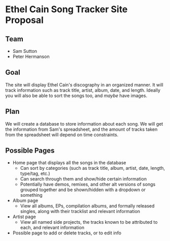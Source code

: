# Ethel Cain Song Tracker Site Proposal

## Team
- Sam Sutton
- Peter Hermanson

## Goal
The site will display Ethel Cain's discography in an organized manner. It will track information such as track title, artist, album, date, and length. Ideally you will also be able to sort the songs too, and *maybe* have images.

## Plan
We will create a database to store information about each song. We will get the information from Sam's spreadsheet, and the amount of tracks taken from the spreadsheet will depend on time constraints.

## Possible Pages
* Home page that displays all the songs in the database
  * Can sort by categories (such as track title, album, artist, date, length, type/tag, etc.)
  * Can search through them and show/hide certain information
  * Potentially have demos, remixes, and other alt versions of songs grouped together and be shown/hidden with a dropdown or something
* Album page
  * View all albums, EPs, compilation albums, and formally released singles, along with their tracklist and relevant information
* Artist page
  * View all named side projects, the tracks known to be attributed to each, and relevant information
* Possible page to add or delete tracks, or to edit info